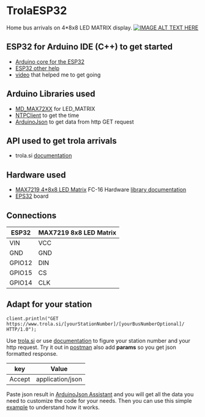 # TrolaESP32
Home bus arrivals on 4*8x8 LED MATRIX display.
[![IMAGE ALT TEXT HERE](http://img.youtube.com/vi/quEmyZB2cb8/0.jpg)](http://www.youtube.com/watch?v=quEmyZB2cb8)

## ESP32 for Arduino IDE  (C++) to get started
- [Arduino core for the ESP32](https://github.com/espressif/arduino-esp32)
- [ESP32 other help](http://esp32.net/)
- [video](https://www.youtube.com/watch?v=ZAqNKaX3LQ0&t=121s) that helped me to get going

## Arduino Libraries used
- [MD_MAX72XX](https://github.com/MajicDesigns/MD_MAX72XX) for LED_MATRIX
- [NTPClient](https://github.com/arduino-libraries/NTPClient) to get the time
- [ArduinoJson](https://github.com/bblanchon/ArduinoJson) to get data from http GET request

## API used to get trola arrivals
- trola.si [documentation](http://trolasi.readthedocs.io/en/latest/) 

## Hardware used
- [MAX7219 4*8x8 LED Matrix](https://www.ebay.com/itm/MAX7219-Dot-led-matrix-MCU-control-LED-Display-module-for-Arduino-Raspberry-Pi/272583013958?_trkparms=aid%3D111001%26algo%3DREC.SEED%26ao%3D1%26asc%3D20160727114228%26meid%3D9713bea1c9bb4702beb4853cd5f4eec7%26pid%3D100290%26rk%3D1%26rkt%3D1%26mehot%3Dpp%26sd%3D272583013958%26itm%3D272583013958&_trksid=p2060778.c100290.m3507) FC-16 Hardware [library documentation](https://majicdesigns.github.io/MD_MAX72XX/page_f_c16.html)
- [EPS32](https://www.ebay.com/itm/352009863808?rmvSB=true) board

## Connections

ESP32   | MAX7219 8x8 LED Matrix
------- | ----------------------
VIN     | VCC
GND     | GND
GPIO12  | DIN
GPIO15  | CS
GPIO14  | CLK

## Adapt for your station 
```
client.println("GET https://www.trola.si/[yourStationNumber]/[yourBusNumberOptional]/ HTTP/1.0");
```
Use [trola.si](https://www.trola.si/) or use [documentation](http://trolasi.readthedocs.io/en/latest/) to figure your station number and your http request. Try it out in [postman](https://chrome.google.com/webstore/detail/postman/fhbjgbiflinjbdggehcddcbncdddomop) also add **params** so you get json formatted response. 

key     | Value
------- | -----------------
Accept  | application/json

Paste json result in [ArduinoJson Assistant](https://arduinojson.org/v5/assistant/) and you will get all the data you need to customize the code for your needs. Then you can use this simple [example](https://arduinojson.org/v5/example/http-client/) to understand how it works. 

